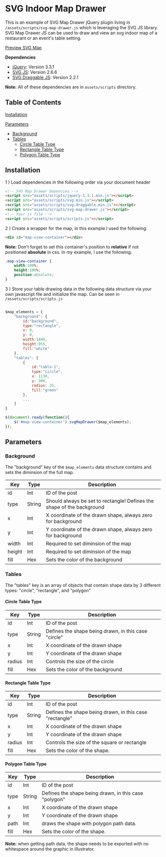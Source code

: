 # SVG Indoor Map Drawer

This is an example of SVG Map Drawer jQuery plugin living in `/assets/scripts/svg-map-drawer.js` which is leveraging the SVG JS library. SVG Map Drawer JS can be used to draw and view an svg indoor map of a restaurant or an event's table setting.

<a href="https://htmlpreview.github.io/?https://github.com/tsoto111/js_indoor_map/blob/master/index.html" target="_blank" >Preview SVG Map</a>


**Dependencies**
* [jQuery](http://jquery.com/): Version 3.3.1
* [SVG JS](http://svgjs.com/): Version 2.6.6
* [SVG Draggable JS](https://github.com/svgdotjs/svg.draggable.js): Version 2.2.1

**Note:** All of these dependencies are in `assets/scripts` directory.

## Table of Contents

[Installation](#installation)

[Parameters](#parameters)

* [Background](#background)
* [Tables](#tables)
  * [Circle Table Type](#circle-table-type)
  * [Rectangle Table Type](#rectangle-table-type)
  * [Polygon Table Type](#polygon-table-type)

## Installation

1 ) Load dependencies in the following order via your document header

```html
<!-- SVG Map Drawer Depencies -->
<script src="assets/scripts/jquery-3.3.1.min.js"></script>
<script src="assets/scripts/svg.min.js"></script>
<script src="assets/scripts/svg.draggable.min.js"></script>
<script src="assets/scripts/svg-map-drawer.js"></script>
<!-- Your js file -->
<script src="assets/scripts/scripts.js"></script>
```

2 ) Create a wrapper for the map, in this example I used the following:

```html
<div id="map-view-container"></div>
```

**Note:** Don't forget to set this container's position to **relative** if not positioned **absolute** in css. In my example, I use the following:

```css
.map-view-container {
	width:100%;
	height:100%;
	position:absolute;
}
```

3 ) Store your table drawing data in the following data structure via your own javascript file and initialize the map. Can be seen in `/assets/scripts/scripts.js`

```javascript

$map_elements = {
	"background": {
		id:"background",
		type:"rectangle", 
		x: 0, 
		y: 0,
		width:1440,
		height:955, 
		fill:"white"
	},
	"tables": [
		{
			id:"table-1",
			type:"circle", 
			x: 1130, 
			y: 300, 
			radius: 25, 
			fill:"green"
		},
		...
	]
}

$(document).ready(function(){		
	$('#map-view-container').svgMapDrawer($map_elements);
});

``` 

## Parameters

### Background

The "background" key of the `$map_elements` data structure contains and sets the diminsion of the full map.

| Key    | Type   | Description                                                             | 
| ------ | ------ | ----------------------------------------------------------------------- |
| id     | Int    | ID of the post                                                          |
| type   | String | Should always be set to rectangle! Defines the shape of the background  |
| x      | Int    | X coordinate of the drawn shape, always zero for background             |
| y      | Int    | Y coordinate of the drawn shape, always zero for background             |
| width  | Int    | Required to set diminsion of the map                                    |
| height | Int    | Required to set diminsion of the map                                    |
| fill   | Hex    | Sets the color of the background                                        |

### Tables

The "tables" key is an array of objects that contain shape data by 3 different types: "circle", "rectangle", and "polygon"

#### Circle Table Type

| Key    | Type   | Description                                          | 
| ------ | ------ | ---------------------------------------------------- |
| id     | Int    | ID of the post                                       |
| type   | String | Defines the shape being drawn, in this case "circle" |
| x      | Int    | X coordinate of the drawn shape                      |
| y      | Int    | Y coordinate of the drawn shape                      |
| radius | Int    | Controls the size of the circle                      |
| fill   | Hex    | Sets the color of the background                     |

#### Rectangle Table Type

| Key    | Type   | Description                                             | 
| ------ | ------ | ------------------------------------------------------- |
| id     | Int    | ID of the post                                          |
| type   | String | Defines the shape being drawn, in this case "rectangle" |
| x      | Int    | X coordinate of the drawn shape                         |
| y      | Int    | Y coordinate of the drawn shape                         |
| radius | Int    | Controls the size of the square or rectangle            |
| fill   | Hex    | Sets the color of the shape.                            |

#### Polygon Table Type

| Key    | Type   | Description                                             | 
| ------ | ------ | ------------------------------------------------------- |
| id     | Int    | ID of the post                                          |
| type   | String | Defines the shape being drawn, in this case "polygon"   |
| x      | Int    | X coordinate of the drawn shape                         |
| y      | Int    | Y coordinate of the drawn shape                         |
| path   | Int    | draws the shape with polygon path data.                 |
| fill   | Hex    | Sets the color of the shape.                            |

**Note:** when getting path data, the shape needs to be exported with no whitespace around the graphic in illustrator.
